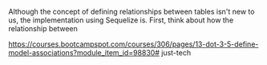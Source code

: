 Although the concept of defining relationships between tables isn't new to us, the implementation using Sequelize is. First, think about how the relationship between

https://courses.bootcampspot.com/courses/306/pages/13-dot-3-5-define-model-associations?module_item_id=98830# just-tech
